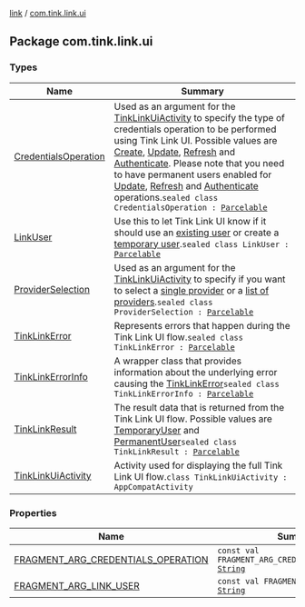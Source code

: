 [link](../index.md) / [com.tink.link.ui](./index.md)

## Package com.tink.link.ui

### Types

| Name | Summary |
|---|---|
| [CredentialsOperation](-credentials-operation/index.md) | Used as an argument for the [TinkLinkUiActivity](-tink-link-ui-activity/index.md) to specify the type of credentials operation to be performed using Tink Link UI. Possible values are [Create](-credentials-operation/-create/index.md), [Update](-credentials-operation/-update/index.md), [Refresh](-credentials-operation/-refresh/index.md) and [Authenticate](-credentials-operation/-authenticate/index.md). Please note that you need to have permanent users enabled for [Update](-credentials-operation/-update/index.md), [Refresh](-credentials-operation/-refresh/index.md) and [Authenticate](-credentials-operation/-authenticate/index.md) operations.`sealed class CredentialsOperation : `[`Parcelable`](https://developer.android.com/reference/android/os/Parcelable.html) |
| [LinkUser](-link-user/index.md) | Use this to let Tink Link UI know if it should use an [existing user](-link-user/-existing-user/index.md) or create a [temporary user](-link-user/-temporary-user/index.md).`sealed class LinkUser : `[`Parcelable`](https://developer.android.com/reference/android/os/Parcelable.html) |
| [ProviderSelection](-provider-selection/index.md) | Used as an argument for the [TinkLinkUiActivity](-tink-link-ui-activity/index.md) to specify if you want to select a [single provider](-provider-selection/-single-provider/index.md) or a [list of providers](-provider-selection/-provider-list/index.md).`sealed class ProviderSelection : `[`Parcelable`](https://developer.android.com/reference/android/os/Parcelable.html) |
| [TinkLinkError](-tink-link-error/index.md) | Represents errors that happen during the Tink Link UI flow.`sealed class TinkLinkError : `[`Parcelable`](https://developer.android.com/reference/android/os/Parcelable.html) |
| [TinkLinkErrorInfo](-tink-link-error-info/index.md) | A wrapper class that provides information about the underlying error causing the [TinkLinkError](-tink-link-error/index.md)`sealed class TinkLinkErrorInfo : `[`Parcelable`](https://developer.android.com/reference/android/os/Parcelable.html) |
| [TinkLinkResult](-tink-link-result/index.md) | The result data that is returned from the Tink Link UI flow. Possible values are [TemporaryUser](-tink-link-result/-temporary-user/index.md) and [PermanentUser](-tink-link-result/-permanent-user/index.md)`sealed class TinkLinkResult : `[`Parcelable`](https://developer.android.com/reference/android/os/Parcelable.html) |
| [TinkLinkUiActivity](-tink-link-ui-activity/index.md) | Activity used for displaying the full Tink Link UI flow.`class TinkLinkUiActivity : AppCompatActivity` |

### Properties

| Name | Summary |
|---|---|
| [FRAGMENT_ARG_CREDENTIALS_OPERATION](-f-r-a-g-m-e-n-t_-a-r-g_-c-r-e-d-e-n-t-i-a-l-s_-o-p-e-r-a-t-i-o-n.md) | `const val FRAGMENT_ARG_CREDENTIALS_OPERATION: `[`String`](https://kotlinlang.org/api/latest/jvm/stdlib/kotlin/-string/index.html) |
| [FRAGMENT_ARG_LINK_USER](-f-r-a-g-m-e-n-t_-a-r-g_-l-i-n-k_-u-s-e-r.md) | `const val FRAGMENT_ARG_LINK_USER: `[`String`](https://kotlinlang.org/api/latest/jvm/stdlib/kotlin/-string/index.html) |
